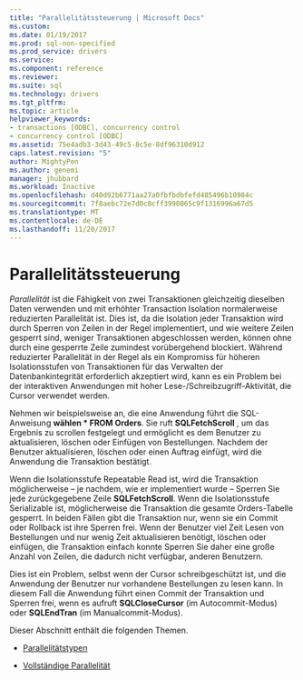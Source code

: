 ```yaml
---
title: "Parallelitätssteuerung | Microsoft Docs"
ms.custom: 
ms.date: 01/19/2017
ms.prod: sql-non-specified
ms.prod_service: drivers
ms.service: 
ms.component: reference
ms.reviewer: 
ms.suite: sql
ms.technology: drivers
ms.tgt_pltfrm: 
ms.topic: article
helpviewer_keywords:
- transactions [ODBC], concurrency control
- concurrency control [ODBC]
ms.assetid: 75e4adb3-3d43-49c5-8c5e-8df96310d912
caps.latest.revision: "5"
author: MightyPen
ms.author: genemi
manager: jhubbard
ms.workload: Inactive
ms.openlocfilehash: d40d92b6771aa27a0fbfbdbfefd485496b10984c
ms.sourcegitcommit: 7f8aebc72e7d0c8cff3990865c9f1316996a67d5
ms.translationtype: MT
ms.contentlocale: de-DE
ms.lasthandoff: 11/20/2017
---
```

# <a name="concurrency-control"></a>Parallelitätssteuerung
*Parallelität* ist die Fähigkeit von zwei Transaktionen gleichzeitig dieselben Daten verwenden und mit erhöhter Transaction Isolation normalerweise reduzierten Parallelität ist. Dies ist, da die Isolation jeder Transaktion wird durch Sperren von Zeilen in der Regel implementiert, und wie weitere Zeilen gesperrt sind, weniger Transaktionen abgeschlossen werden, können ohne durch eine gesperrte Zeile zumindest vorübergehend blockiert. Während reduzierter Parallelität in der Regel als ein Kompromiss für höheren Isolationsstufen von Transaktionen für das Verwalten der Datenbankintegrität erforderlich akzeptiert wird, kann es ein Problem bei der interaktiven Anwendungen mit hoher Lese-/Schreibzugriff-Aktivität, die Cursor verwendet werden.  
  
 Nehmen wir beispielsweise an, die eine Anwendung führt die SQL-Anweisung **wählen \* FROM Orders**. Sie ruft **SQLFetchScroll** , um das Ergebnis zu scrollen festgelegt und ermöglicht es dem Benutzer zu aktualisieren, löschen oder Einfügen von Bestellungen. Nachdem der Benutzer aktualisieren, löschen oder einen Auftrag einfügt, wird die Anwendung die Transaktion bestätigt.  
  
 Wenn die Isolationsstufe Repeatable Read ist, wird die Transaktion möglicherweise – je nachdem, wie er implementiert wurde – Sperren Sie jede zurückgegebene Zeile **SQLFetchScroll**. Wenn die Isolationsstufe Serializable ist, möglicherweise die Transaktion die gesamte Orders-Tabelle gesperrt. In beiden Fällen gibt die Transaktion nur, wenn sie ein Commit oder Rollback ist ihre Sperren frei. Wenn der Benutzer viel Zeit Lesen von Bestellungen und nur wenig Zeit aktualisieren benötigt, löschen oder einfügen, die Transaktion einfach konnte Sperren Sie daher eine große Anzahl von Zeilen, die dadurch nicht verfügbar, anderen Benutzern.  
  
 Dies ist ein Problem, selbst wenn der Cursor schreibgeschützt ist, und die Anwendung der Benutzer nur vorhandene Bestellungen zu lesen kann. In diesem Fall die Anwendung führt einen Commit der Transaktion und Sperren frei, wenn es aufruft **SQLCloseCursor** (im Autocommit-Modus) oder **SQLEndTran** (im Manualcommit-Modus).  
  
 Dieser Abschnitt enthält die folgenden Themen.  
  
-   [Parallelitätstypen](../../../odbc/reference/develop-app/concurrency-types.md)  
  
-   [Vollständige Parallelität](../../../odbc/reference/develop-app/optimistic-concurrency.md)
